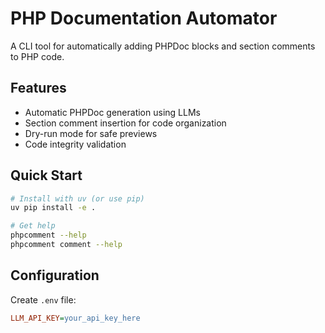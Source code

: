 # PHP Documentation Automator

A CLI tool for automatically adding PHPDoc blocks and section comments to PHP code.

## Features

- Automatic PHPDoc generation using LLMs
- Section comment insertion for code organization
- Dry-run mode for safe previews
- Code integrity validation

## Quick Start

```bash
# Install with uv (or use pip)
uv pip install -e .

# Get help
phpcomment --help
phpcomment comment --help
```

## Configuration
Create `.env` file:
```ini
LLM_API_KEY=your_api_key_here
```
